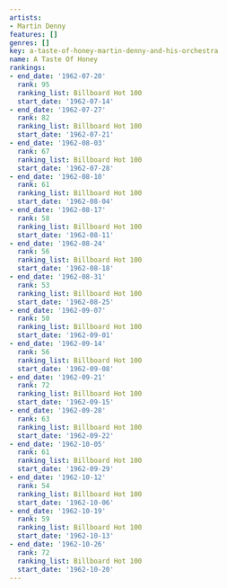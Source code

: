 ```yaml
---
artists:
- Martin Denny
features: []
genres: []
key: a-taste-of-honey-martin-denny-and-his-orchestra
name: A Taste Of Honey
rankings:
- end_date: '1962-07-20'
  rank: 95
  ranking_list: Billboard Hot 100
  start_date: '1962-07-14'
- end_date: '1962-07-27'
  rank: 82
  ranking_list: Billboard Hot 100
  start_date: '1962-07-21'
- end_date: '1962-08-03'
  rank: 67
  ranking_list: Billboard Hot 100
  start_date: '1962-07-28'
- end_date: '1962-08-10'
  rank: 61
  ranking_list: Billboard Hot 100
  start_date: '1962-08-04'
- end_date: '1962-08-17'
  rank: 58
  ranking_list: Billboard Hot 100
  start_date: '1962-08-11'
- end_date: '1962-08-24'
  rank: 56
  ranking_list: Billboard Hot 100
  start_date: '1962-08-18'
- end_date: '1962-08-31'
  rank: 53
  ranking_list: Billboard Hot 100
  start_date: '1962-08-25'
- end_date: '1962-09-07'
  rank: 50
  ranking_list: Billboard Hot 100
  start_date: '1962-09-01'
- end_date: '1962-09-14'
  rank: 56
  ranking_list: Billboard Hot 100
  start_date: '1962-09-08'
- end_date: '1962-09-21'
  rank: 72
  ranking_list: Billboard Hot 100
  start_date: '1962-09-15'
- end_date: '1962-09-28'
  rank: 63
  ranking_list: Billboard Hot 100
  start_date: '1962-09-22'
- end_date: '1962-10-05'
  rank: 61
  ranking_list: Billboard Hot 100
  start_date: '1962-09-29'
- end_date: '1962-10-12'
  rank: 54
  ranking_list: Billboard Hot 100
  start_date: '1962-10-06'
- end_date: '1962-10-19'
  rank: 59
  ranking_list: Billboard Hot 100
  start_date: '1962-10-13'
- end_date: '1962-10-26'
  rank: 72
  ranking_list: Billboard Hot 100
  start_date: '1962-10-20'
---
```


